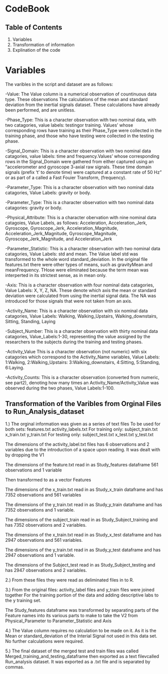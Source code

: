 CodeBook
================

## Table of Contents

1.  Variables
2.  Transformation of information
3.  Explination of the code

# Variables

The varibles in the script and dataset are as follows:

\-Value: The Value column is a numerical observation of countinuous data
type. These observations The calculations of the mean and standard
deviation from the inertial signals dataset. These calculations have
already been performed, and are unitless.

\-Phase\_Type: This is a character observation with two nominal data,
with two catagories, value labels: testingor training. Values’ whose
corresponding rows have training as their Phase\_Type were collected in
the training phase, and those who have testing were collected in the
testing phase.

\-Signal\_Domain: This is a character observation with two nominal data
catagories, value labels: time and frequency.Values’ whose corresponding
rows in the Signal\_Domain were gathered from either captured using an
“accelerometer and gyroscope 3-axial raw signals. These time domain
signals (prefix ‘t’ to denote time) were captured at a constant rate of
50 Hz” or as part of a called a Fast Fouier Transform, (frequency).

\-Parameter\_Type: This is a character observation with two nominal data
catagories, Value Labels: gravity or body.

\-Parameter\_Type: This is a character observation with two nominal data
catagories: gravity or body.

\-Physical\_Attribute: This is a character obervation with nine nominal
data catagoies, Value Labels, as follows: Acceleration,
Acceleration\_Jerk, Gyroscope, Gyroscope\_Jerk, Acceleration\_Magnitude,
Acceleration\_Jerk\_Magnitude, Gyroscope\_Magnitude,
Gyroscope\_Jerk\_Magnitude, and Acceleration\_Jerk

\-Parameter\_Statistic: This is a character observation with two nominal
data catagories, Value Labels: std and mean. The Value label std was
transformed to the whole word standard\_deviation. In the original file
features.txt there were other types of means, such as gravityMean and
meanFrequency. THose were eliminated because the term mean was
interperted in its strictest sense, as in mean only.

\-Axis: This is a character observation with four nominal data
catagories, Value Labels: X, Y, Z, NA. These denote which axis the mean
or standard deviation were calculated from using the inertial signal
data. The NA was introduced for those signals that were not taken from
an axis.

\-Activity\_Name: This is a character observation with six nominal data
catagories, Value Labels: Walking, Walking\_Upstairs,
Walking\_downstairs, Sitting, Standing, Laying

\-Subject\_Number: This is a character observation with thirty nominal
data catagories, Value\_Labels:1-30, representing the value assigned by
the researchers to the subjects during the training and testing phases.

\-Activity\_Value This is a character observation (not numeric) with six
catagories which correspond to the Activity\_Name variables, Value
Labels: 1:Walking, 2:Walking\_Upstairs: 3:Walking\_downstairs,
4:Sitting, 5:Standing, 6:Laying.

\-Activity\_Counts: This is a character observation (converted from
numeric, see part2), denoting how many times an
Activity\_Name/Activity\_Value was observed during the two phases, Value
Labels:1-100.

## Transformation of the Varibles from Orginal Files to Run\_Analysis\_dataset

1.) The orginal information was given as a series of text files To be
used for both sets: features.txt activity\_labels.txt For training only:
subject\_train.txt x\_train.txt y\_train.txt For testing only:
subject\_test.txt x\_test.txt y\_test.txt

The dimensions of the activity\_label.txt files has 6 observations and 2
variables due to the introduction of a space upon reading. It was dealt
with by dropping the V1

The dimensions of the feature.txt read in as Study\_features dataframe
561 observations and 1 variable

Then transformed to as a vector Features

The dimensions of the x\_train.txt read in as Study\_x\_train dataframe
and has 7352 observations and 561 variables

The dimensions of the y\_train.txt read in as Study\_y\_train dataframe
and has 7352 observations and 1 variable.

The dimensions of the subject\_train read in as Study\_Subject\_training
and has 7352 observations and 2 variables.

The dimensions of the x\_train.txt read in as Study\_x\_test dataframe
and has 2947 observations and 561 variables.

The dimensions of the y\_train.txt read in as Study\_y\_test dataframe
and has 2947 observations and 1 variable.

The dimensions of the Subject\_test read in as Study\_Subject\_testing
and has 2947 observations and 2 variables.

2.) From these files they were read as deliminated files in to R.

3.) From the original files: activity\_label files and y\_train files
were joined together For the training portion of the data and adding
descriptive labs to the y training set.

The Study\_features dataframe was transformed by separating parts of the
Feature names into its various parts to make to take the V2 from
Physical\_Parameter to Parameter\_Statistic and Axis

4.) The Value column requires no calculation to be made on it. As it is
the Mean or standard\_deviation of the Interial Signal not used in this
data set. No further calculations were required.

5.) The final dataset of the merged test and train files was called
Merged\_training\_and\_testing\_dataframe then exported as a text
filevcalled Run\_analysis dataset. It was exported as a .txt file and is
separated by commas.
